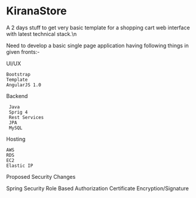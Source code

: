 # KiranaStore
A 2 days stuff to get very basic template for a shopping cart web interface with latest technical stack.\n

Need to develop a basic single page application having following things in given fronts:-

UI/UX

    Bootstrap
    Template
    AngularJS 1.0

Backend

     Java
     Sprig 4
     Rest Services
     JPA
     MySQL

Hosting

    AWS
    RDS
    EC2
    Elastic IP
    
Proposed Security Changes

   Spring Security
   Role Based Authorization
   Certificate Encryption/Signature

    
